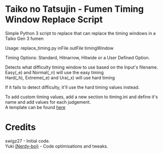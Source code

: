# Taiko no Tatsujin - Fumen Timing Window Replace Script

Simple Python 3 script to replace that can replace the timing windows in a Taiko Gen 3 fumen  

Usage: replace_timing.py inFile outFile timingWindow  

Timing Options: Standard, Hitnarrow, Hitwide or a User Defined Option.  


Detects what difficulty timing window to use based on the Input's filename.  
Easy(\_e) and Normal(\_n) will use the easy timing  
Hard(\_h), Extreme(\_e) and Ura(\_x) will use hard timing  

If it fails to detect difficulty, it'll use the hard timing values instead.  

To add custom timing values, add a new section to timing.ini and define it's name and add values for each judgement.  
A template can be found [here](/TaikoFumenTimingReplace/resource/template.ini)  

# Credits

swigz27 - Initial code.  
Yuki [(Nerdy-boi)](https://github.com/Nerdy-boi) - Code optimisations and tweaks.  
